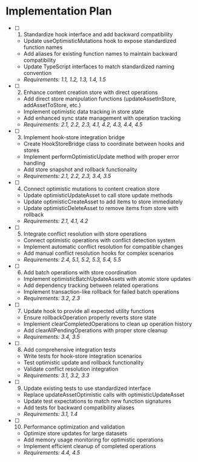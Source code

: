 # Implementation Plan

- [ ] 1. Standardize hook interface and add backward compatibility
  - Update useOptimisticMutations hook to expose standardized function names
  - Add aliases for existing function names to maintain backward compatibility
  - Update TypeScript interfaces to match standardized naming convention
  - _Requirements: 1.1, 1.2, 1.3, 1.4, 1.5_

- [ ] 2. Enhance content creation store with direct operations
  - Add direct store manipulation functions (updateAssetInStore, addAssetToStore, etc.)
  - Implement optimistic data tracking in store state
  - Add enhanced sync state management with operation tracking
  - _Requirements: 2.1, 2.2, 2.3, 4.1, 4.2, 4.3, 4.4, 4.5_

- [ ] 3. Implement hook-store integration bridge
  - Create HookStoreBridge class to coordinate between hooks and stores
  - Implement performOptimisticUpdate method with proper error handling
  - Add store snapshot and rollback functionality
  - _Requirements: 2.1, 2.2, 2.3, 3.4, 3.5_

- [ ] 4. Connect optimistic mutations to content creation store
  - Update optimisticUpdateAsset to call store update methods
  - Update optimisticCreateAsset to add items to store immediately
  - Update optimisticDeleteAsset to remove items from store with rollback
  - _Requirements: 2.1, 4.1, 4.2_

- [ ] 5. Integrate conflict resolution with store operations
  - Connect optimistic operations with conflict detection system
  - Implement automatic conflict resolution for compatible changes
  - Add manual conflict resolution hooks for complex scenarios
  - _Requirements: 2.4, 5.1, 5.2, 5.3, 5.4, 5.5_

- [ ] 6. Add batch operations with store coordination
  - Implement optimisticBatchUpdateAssets with atomic store updates
  - Add dependency tracking between related operations
  - Implement transaction-like rollback for failed batch operations
  - _Requirements: 3.2, 2.3_

- [ ] 7. Update hook to provide all expected utility functions
  - Ensure rollbackOperation properly reverts store state
  - Implement clearCompletedOperations to clean up operation history
  - Add clearAllPendingOperations with proper store cleanup
  - _Requirements: 3.4, 3.5_

- [ ] 8. Add comprehensive integration tests
  - Write tests for hook-store integration scenarios
  - Test optimistic update and rollback functionality
  - Validate conflict resolution integration
  - _Requirements: 3.1, 3.2, 3.3_

- [ ] 9. Update existing tests to use standardized interface
  - Replace updateAssetOptimistic calls with optimisticUpdateAsset
  - Update test expectations to match new function signatures
  - Add tests for backward compatibility aliases
  - _Requirements: 3.1, 1.4_

- [ ] 10. Performance optimization and validation
  - Optimize store updates for large datasets
  - Add memory usage monitoring for optimistic operations
  - Implement efficient cleanup of completed operations
  - _Requirements: 4.4, 4.5_
